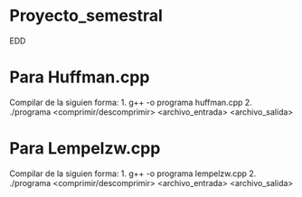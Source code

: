# Proyecto_semestral
 EDD

# Para Huffman.cpp
Compilar de la siguien forma: 
    1. g++ -o programa huffman.cpp
    2. ./programa <comprimir/descomprimir> <archivo_entrada> <archivo_salida>
# Para Lempelzw.cpp
Compilar de la siguien forma: 
    1. g++ -o programa lempelzw.cpp
    2. ./programa <comprimir/descomprimir> <archivo_entrada> <archivo_salida>
